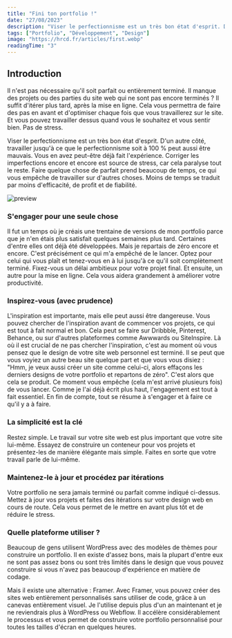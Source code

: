 ```yaml
---
title: "Fini ton portfolio !"
date: "27/08/2023"
description: "Viser le perfectionnisme est un très bon état d'esprit. D'un autre côté, travailler jusqu'à ce que le perfectionnisme soit à 100 % peut aussi être mauvais. Voici quelques conseils pour vous aider à lancer votre portfolio."
tags: ["Portfolio", "Développement", "Design"]
image: "https://hrcd.fr/articles/first.webp"
readingTime: "3"
---
```


## Introduction

Il n'est pas nécessaire qu'il soit parfait ou entièrement terminé. Il manque des projets ou des parties du site web qui ne sont pas encore terminés ? Il suffit d'itérer plus tard, après la mise en ligne. Cela vous permettra de faire des pas en avant et d'optimiser chaque fois que vous travaillerez sur le site. Et vous pouvez travailler dessus quand vous le souhaitez et vous sentir bien. Pas de stress.

Viser le perfectionnisme est un très bon état d'esprit. D'un autre côté, travailler jusqu'à ce que le perfectionnisme soit à 100 % peut aussi être mauvais. Vous en avez peut-être déjà fait l'expérience. Corriger les imperfections encore et encore est source de stress, car cela paralyse tout le reste. Faire quelque chose de parfait prend beaucoup de temps, ce qui vous empêche de travailler sur d'autres choses. Moins de temps se traduit par moins d'efficacité, de profit et de fiabilité.

![preview](/articles/first.webp)

### S'engager pour une seule chose
Il fut un temps où je créais une trentaine de versions de mon portfolio parce que je n'en étais plus satisfait quelques semaines plus tard. Certaines d'entre elles ont déjà été développées. Mais je repartais de zéro encore et encore. C'est précisément ce qui m'a empêché de le lancer. Optez pour celui qui vous plaît et tenez-vous en à lui jusqu'à ce qu'il soit complètement terminé. Fixez-vous un délai ambitieux pour votre projet final. Et ensuite, un autre pour la mise en ligne. Cela vous aidera grandement à améliorer votre productivité.

### Inspirez-vous (avec prudence)
L'inspiration est importante, mais elle peut aussi être dangereuse. Vous pouvez chercher de l'inspiration avant de commencer vos projets, ce qui est tout à fait normal et bon. Cela peut se faire sur Dribbble, Pinterest, Behance, ou sur d'autres plateformes comme Awwwards ou SiteInspire. Là où il est crucial de ne pas chercher l'inspiration, c'est au moment où vous pensez que le design de votre site web personnel est terminé. Il se peut que vous voyiez un autre beau site quelque part et que vous vous disiez : "Hmm, je veux aussi créer un site comme celui-ci, alors effaçons les derniers designs de votre portfolio et repartons de zéro". C'est alors que cela se produit. Ce moment vous empêche (cela m'est arrivé plusieurs fois) de vous lancer. Comme je l'ai déjà écrit plus haut, l'engagement est tout à fait essentiel. En fin de compte, tout se résume à s'engager et à faire ce qu'il y a à faire.

### La simplicité est la clé
Restez simple. Le travail sur votre site web est plus important que votre site lui-même. Essayez de construire un conteneur pour vos projets et présentez-les de manière élégante mais simple. Faites en sorte que votre travail parle de lui-même.

### Maintenez-le à jour et procédez par itérations
Votre portfolio ne sera jamais terminé ou parfait comme indiqué ci-dessus. Mettez à jour vos projets et faites des itérations sur votre design web en cours de route. Cela vous permet de le mettre en avant plus tôt et de réduire le stress.

### Quelle plateforme utiliser ?
Beaucoup de gens utilisent WordPress avec des modèles de thèmes pour construire un portfolio. Il en existe d'assez bons, mais la plupart d'entre eux ne sont pas assez bons ou sont très limités dans le design que vous pouvez construire si vous n'avez pas beaucoup d'expérience en matière de codage.

Mais il existe une alternative : Framer. Avec Framer, vous pouvez créer des sites web entièrement personnalisés sans utiliser de code, grâce à un canevas entièrement visuel. Je l'utilise depuis plus d'un an maintenant et je ne reviendrais plus à WordPress ou Webflow. Il accélère considérablement le processus et vous permet de construire votre portfolio personnalisé pour toutes les tailles d'écran en quelques heures.
 

